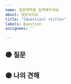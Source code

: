 ```yaml
---
name: 질문제목을 입력해주세요
about: 질문있어요
title: "[Question] <title>"
labels: Question
assignees: ''

---
```


## 🟣 질문


## 🟣 나의 견해
